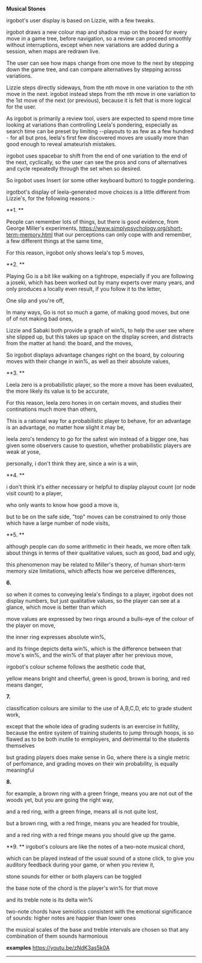 **Musical Stones**

irgobot's user display is based on Lizzie, with a few tweaks.  

irgobot draws a new colour map and shadow map on the board for every move in a game tree, before navigation, so a review can proceed smoothly without interruptions, except when new variations are added during a session, when maps are redrawn live.

The user can see how maps change from one move to the next by stepping down the game tree, and can compare alternatives by stepping across variations. 

Lizzie steps directly sideways, from the nth move in one variation to the nth move in the next.  irgobot instead steps from the nth move in one variation to the 1st move of the next (or previous), because it is felt that is more logical for the user.

As irgobot is primarily a review tool, users are expected to spend more time looking at variations than controlling Leela's pondering, especially as search time can be preset by limiting --playouts to as few as a few hundred -  for all but pros, leela's first few discovered moves are usually more than good enough to reveal amateurish mistakes.

irgobot uses spacebar to shift from the end of one variation to the end of the next, cyclically, so the user can see the pros and cons of alternatives and cycle repeatedly through the set when so desired.

So irgobot uses Insert (or some other keyboard button) to toggle pondering.

irgotbot's display of leela-generated move choices is a little different from Lizzie's, for the following reasons :-

**1. **

People can remember lots of things,
but there is good evidence,
from George Miller's experiments, https://www.simplypsychology.org/short-term-memory.html
that our perceptions
can only cope with and remember,
a few different things
at the same time,

For this reason, 
irgobot only shows leela's top 5 moves,


**2. **

Playing Go is a bit like walking on a tightrope,
especially if you are following a joseki,
which has been worked out 
by many experts over many years,
and only produces a locally even result,
if you follow it to the letter,


One slip and you're off,

In many ways, Go is not so much a game,
of making good moves,
but one of of not making bad ones,

Lizzie and Sabaki both provide a graph of win%,
to help the user see where she slipped up,
but this takes up space on the display screen,
and distracts from the matter at hand:
the board, and the moves,

So irgobot displays advantage changes
right on the board,
by colouring moves with their change in win%,
as well as their absolute values,


**3. **

Leela zero is a probabilistic player,
so the more a move has been evaluated,
the more likely its value is to be accurate,

For this reason,
leela zero hones in on certain moves,
and studies their continations much more than others,
 
This is a rational way for a probabilistic player to behave,
for an advantage is an advantage, 
no matter how slight it may be,

leela zero's tendency to go for the safest win
instead of a bigger one,
has given some observers cause to question,
whether probabilistic players are weak at yose,

personally, i don't think they are,
since a win is a win,


**4. **

i don't think it's either necessary or helpful to display
playout count (or node visit count) to a player,

who only wants to know
how good a move is,

but to be on the safe side,
"top" moves can be constrained to only those which have
a large number of node visits,


**5. ** 

although people can do 
some arithmetic in their heads,
we more often talk about things 
in terms of their qualitative values,
such as good, bad and ugly,


this phenomenon may be related to Miller's theory,
of human short-term memory size limitations,
which affects how we perceive differences,



**6.**

so when it comes to conveying leela's findings to a player,
irgobot does not display numbers, 
but just qualitative values,
so the player can see at a glance,
which move is better than which

move values  are expressed by two rings
around a bulls-eye of the colour 
of the player on move,

the  inner ring expresses absolute win%, 

and its fringe depicts delta win%, 
which is the difference between that move's win%, 
and the win% of that player after her previous move,

irgobot's colour scheme follows
the aesthetic code that, 

yellow means bright and cheerful, 
green is good, 
brown is boring, 
and red means danger,

**7.**

classification colours are similar to
the use of A,B,C,D, etc
to grade student work,

except that the whole idea of grading sudents
is an exercise in futility,
because the entire system of
training students to jump through hoops,
is so flawed as to be both inutile to ermployers,
and detrimental to the students themselves

but grading players does make sense in Go,
where there is a single metric of perfomance,
and grading moves on their win probability,
is equally meaningful

**8.**

for example, a brown ring with a green fringe, 
means you are not out of the woods yet, 
but you are going the right way,

and a red ring,  with a green fringe, 
means all is not quite lost, 

but a brown ring, with a red fringe,
means you are headed for trouble,

and a red ring with a red fringe 
means you should give up the game.

**9. **
irgobot's  colours are like
the notes of a two-note musical chord, 

which can be played instead of 
the usual sound of a stone click,
to give you auditory feedback during your game, 
or when you review it, 

stone sounds for either or both players can be toggled

the base note of the chord is 
the player's win% for that move

and its treble note is its delta win% 

two-note chords  have semiotics consistent with 
the emotional significance of sounds:
higher notes are happier than lower ones

the musical scales of the base and treble intervals are chosen 
so that any combination of them sounds harmonious

**examples**
https://youtu.be/zNdK3as5k0A
****